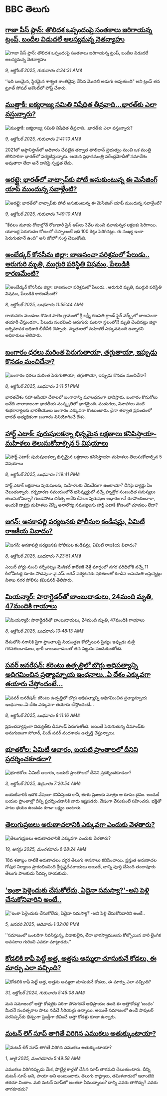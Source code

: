 # BBC తెలుగు## [గాజా పీస్ ప్లాన్: తొలిదశ ఒప్పందంపై సంతకాలు జరిగాయన్న ట్రంప్, బందీల విడుదలే ఆలస్యమన్న నెతన్యాహు](https://www.bbc.com/telugu/articles/cvg4jje1vjwo?at_medium=RSS&at_campaign=rss?at_campaign=githubrss)![గాజా పీస్ ప్లాన్: తొలిదశ ఒప్పందంపై సంతకాలు జరిగాయన్న ట్రంప్, బందీల విడుదలే ఆలస్యమన్న నెతన్యాహు](https://ichef.bbci.co.uk/ace/standard/240/cpsprodpb/a020/live/eb755cb0-a4d2-11f0-b741-177e3e2c2fc7.jpg)_9, అక్టోబర్ 2025, గురువారం 4:34:31 AMకి_‘‘ఇది బలమైన, స్థిరమైన శాశ్వత శాంతివైపు వేసిన మొదటి అడుగు అవుతుంది" అని ట్రంప్ తన  ట్రూత్ సోషల్‌ అకౌంట్‌లో పోస్ట్ చేశారు.## [ముత్తాకీ: ఐక్యరాజ్య సమితి నిషేధిత తీవ్రవాది...భారత్‌కు ఎలా వస్తున్నారు? ](https://www.bbc.com/telugu/articles/c89dz1jpeygo?at_medium=RSS&at_campaign=rss?at_campaign=githubrss)![ముత్తాకీ: ఐక్యరాజ్య సమితి నిషేధిత తీవ్రవాది...భారత్‌కు ఎలా వస్తున్నారు? ](https://ichef.bbci.co.uk/ace/ws/240/cpsprodpb/3bd8/live/26e1ed30-a443-11f0-928c-71dbb8619e94.jpg)_9, అక్టోబర్ 2025, గురువారం 2:41:10 AMకి_2021లో అఫ్గానిస్తాన్‌లో అధికారం చేపట్టిన తర్వాత తాలిబాన్ ప్రభుత్వం నుంచి ఒక మంత్రి తొలిసారిగా భారత్‌లో పర్యటిస్తున్నారు. ఆయన ప్రధానమంత్రి నరేంద్రమోదీతో సమావేశం అవుతారా లేదా అనే దానిపై స్పష్టత లేదు.## [అరట్టై: భారత్‌లో వాట్సాప్‌‌కు పోటీ అనుకుంటున్న ఈ మెసేజింగ్ యాప్ ముందున్న సవాళ్లేంటి?](https://www.bbc.com/telugu/articles/cy04r7r0xjyo?at_medium=RSS&at_campaign=rss?at_campaign=githubrss)![అరట్టై: భారత్‌లో వాట్సాప్‌‌కు పోటీ అనుకుంటున్న ఈ మెసేజింగ్ యాప్ ముందున్న సవాళ్లేంటి?](https://ichef.bbci.co.uk/ace/ws/240/cpsprodpb/f3f3/live/49cbcfe0-a453-11f0-b741-177e3e2c2fc7.jpg)_9, అక్టోబర్ 2025, గురువారం 1:49:10 AMకి_"కేవలం మూడు రోజుల్లోనే రోజువారీ సైన్ అప్‌లు 3వేల నుంచి మూడున్నర లక్షలకు పెరిగాయి. యూజర్ల పెరుగుదల కోణంలో చెప్పాలంటే ఇది 100 రెట్లు పెరిగినట్లు. ఈ సంఖ్య ఇంకా పెరుగుతూనే ఉంది" అని జోహో సంస్థ చెబుతోంది.## [అంబేడ్కర్ కోనసీమ జిల్లా: బాణసంచా పరిశ్రమలో పేలుడు.. ఆరుగురి మృతి, ముగ్గురి పరిస్థితి విషమం, పేలుడికి కారణమేంటి? ](https://www.bbc.com/telugu/articles/cwyn9k1lxldo?at_medium=RSS&at_campaign=rss?at_campaign=githubrss)![అంబేడ్కర్ కోనసీమ జిల్లా: బాణసంచా పరిశ్రమలో పేలుడు.. ఆరుగురి మృతి, ముగ్గురి పరిస్థితి విషమం, పేలుడికి కారణమేంటి? ](https://ichef.bbci.co.uk/ace/ws/240/cpsprodpb/f9a7/live/1d1d7c30-a43c-11f0-b5e5-3d5590257ca4.jpg)_8, అక్టోబర్ 2025, బుధవారం 11:55:44 AMకి_రాయవరం మండలం కొమర పాలెం గ్రామంలో శ్రీ లక్ష్మీ గణపతి గ్రాండ్ ఫైర్ వర్క్స్‌లో బాణసంచా తయారీ చేస్తుండగా.. పేలుడు సంభవించి ఆరుగురు ఘటనా స్థలంలోనే మృతి చెందినట్లు జిల్లా అగ్నిమాపక అధికారి బీబీసీకి చెప్పారు. మృతులలో మహిళలే ఎక్కువమంది ఉన్నారని అధికారులు తెలిపారు.## [బంగారం ధరలు మరింత పెరుగుతాయా, తగ్గుతాయా, ఇప్పుడు కొనడం మంచిదేనా? ](https://www.bbc.com/telugu/articles/ced536zeqy9o?at_medium=RSS&at_campaign=rss?at_campaign=githubrss)![బంగారం ధరలు మరింత పెరుగుతాయా, తగ్గుతాయా, ఇప్పుడు కొనడం మంచిదేనా? ](https://ichef.bbci.co.uk/ace/ws/240/cpsprodpb/5168/live/edd639e0-a43f-11f0-b741-177e3e2c2fc7.jpg)_8, అక్టోబర్ 2025, బుధవారం 3:11:51 PMకి_భారతదేశం సహా ఆసియా దేశాలలో బంగారాన్ని మూలధనంగా భావిస్తారు. బంగారం కొనుగోలు అనేది చాలాకాలంగా భారతీయ సంస్కృతిలో భాగమైంది. పండుగలు, వివాహాలు వంటి శుభకార్యాలకు భారతీయులు బంగారం ఎక్కువగా కొంటుంటారు. చైనా తర్వాత ప్రపంచంలో భారత్ అత్యధికంగా బంగారం వినియోగించే దేశం.## [హార్ట్ ఎటాక్: పురుషులకన్నా భిన్నమైన  లక్షణాలు కనిపిస్తాయా-మహిళలు తెలుసుకోవాల్సిన 5 విషయాలు ](https://www.bbc.com/telugu/articles/c2kn2z7xgv5o?at_medium=RSS&at_campaign=rss?at_campaign=githubrss)![హార్ట్ ఎటాక్: పురుషులకన్నా భిన్నమైన  లక్షణాలు కనిపిస్తాయా-మహిళలు తెలుసుకోవాల్సిన 5 విషయాలు ](https://ichef.bbci.co.uk/ace/ws/240/cpsprodpb/ee89/live/65555d30-a444-11f0-8a21-ff96e44d1cc2.jpg)_8, అక్టోబర్ 2025, బుధవారం 1:19:41 PMకి_హార్ట్ ఎటాక్ లక్షణాలు పురుషులకు, మహిళలకు వేరువేరుగా ఉంటాయా? దీనిపై డాక్టర్లు ఏం చెబుతున్నారు. గర్భధారణ సమయంలోనే భవిష్యత్తులో వచ్చే హృద్రోగ సంబంధిత సమస్యలు తెలుసుకోవచ్చా? గుండెపోటు చికిత్స అనేది కేవలం పురుషుల ఆధారంగానే రూపొందించారా, అందుకే డాక్టర్లు మహిళలు చెప్పే అనారోగ్య సమస్యలను హార్ట్ ఎటాక్ కోణంలో చూడటం లేదా?## [జగన్‌: అనకాపల్లి పర్యటనకు పోలీసుల కండీషన్లు, ఏమిటీ రాజకీయ వివాదం?](https://www.bbc.com/telugu/articles/c931zyxgn20o?at_medium=RSS&at_campaign=rss?at_campaign=githubrss)![జగన్‌: అనకాపల్లి పర్యటనకు పోలీసుల కండీషన్లు, ఏమిటీ రాజకీయ వివాదం?](https://ichef.bbci.co.uk/ace/ws/240/cpsprodpb/a847/live/b354fe60-a40c-11f0-942f-cbfe32077730.jpg)_8, అక్టోబర్ 2025, బుధవారం 7:23:51 AMకి_ఎయిర్ పోర్టు నుంచి నర్సీపట్నం మెడికల్ కాలేజికి వెళ్లే మార్గంలో నగర పరిధిలోకి వచ్చే 11 కిలోమీటర్ల దూరం పొడవునా వై.ఎస్. జగన్ పర్యటనకు షరతులతో కూడిన అనుమతి ఇస్తున్నట్లు విశాఖ నగర పోలీసు కమిషనర్ తెలిపారు.## [మియన్మార్: పారాగ్లైడర్‌తో బాంబుదాడులు, 24మంది మృతి, 47మందికి గాయాలు](https://www.bbc.com/telugu/articles/c4g717l7kl2o?at_medium=RSS&at_campaign=rss?at_campaign=githubrss)![మియన్మార్: పారాగ్లైడర్‌తో బాంబుదాడులు, 24మంది మృతి, 47మందికి గాయాలు](https://ichef.bbci.co.uk/ace/ws/240/cpsprodpb/da35/live/aa1e02e0-a45e-11f0-a789-358ea6d9d143.jpg)_8, అక్టోబర్ 2025, బుధవారం 10:48:13 AMకి_దేశంలోని సగానికి పైగా ప్రాంతాలపై నియంత్రణ కోల్పోయిన సైన్యం ఇప్పుడు మళ్లీ గగనతలదాడులు, భారీ బాంబుదాడులతో తన పట్టును పెంచుకుంటోంది.## [పవర్ జనరేషన్: కరెంటు ఉత్పత్తిలో బొగ్గు ఆధిపత్యాన్ని అధిగమించిన ప్రత్యామ్నాయ ఇంధనాలు..ఏ దేశం ఎక్కువగా తయారు చేస్తోందంటే...](https://www.bbc.com/telugu/articles/cp8wd8630k8o?at_medium=RSS&at_campaign=rss?at_campaign=githubrss)![పవర్ జనరేషన్: కరెంటు ఉత్పత్తిలో బొగ్గు ఆధిపత్యాన్ని అధిగమించిన ప్రత్యామ్నాయ ఇంధనాలు..ఏ దేశం ఎక్కువగా తయారు చేస్తోందంటే...](https://ichef.bbci.co.uk/ace/standard/240/cpsprodpb/3b16/live/366670b0-a41f-11f0-928c-71dbb8619e94.jpg)_8, అక్టోబర్ 2025, బుధవారం 8:11:16 AMకి_ప్రపంచవ్యాప్తంగా విద్యుత్‌కు డిమాండ్ పెరుగుతోంది. అయితే పెరుగుతున్న డిమాండ్‌కు అనుగుణంగా సోలార్, విండ్ పవర్ వందశాతం ఉత్పత్తి చేస్తున్నాయి.## [భూతకోల: ఏమిటీ ఆచారం, బయటి ప్రాంతాలలో దీనిని ప్రదర్శించకూడదా?](https://www.bbc.com/telugu/articles/cr5qjnvzg7no?at_medium=RSS&at_campaign=rss?at_campaign=githubrss)![భూతకోల: ఏమిటీ ఆచారం, బయటి ప్రాంతాలలో దీనిని ప్రదర్శించకూడదా?](https://ichef.bbci.co.uk/ace/ws/240/cpsprodpb/c56a/live/c8838e90-9f8f-11f0-b741-177e3e2c2fc7.jpg)_3, అక్టోబర్ 2025, శుక్రవారం 7:20:54 AMకి_బయటివారికి ఇదొక వేషంలా కనిపిస్తుంది కానీ, తుళు ప్రజలకు మాత్రం ఆ రూపం దైవం. అందుకే బయట ప్రాంతాల్లో దీన్ని ప్రదర్శించడానికి వారు ఇష్టపడరు. వేషంగా వేసుకుంటే సహించరు. భక్తితో పాటు భయం ఉంచడం కూడా లక్ష్యం అంటారు.## [తెలుగుప్రజలు అరుణాచలానికి ఎక్కువగా ఎందుకు వెళతారు?](https://www.bbc.com/telugu/articles/c8jp32zrzxpo?at_medium=RSS&at_campaign=rss?at_campaign=githubrss)![తెలుగుప్రజలు అరుణాచలానికి ఎక్కువగా ఎందుకు వెళతారు?](https://ichef.bbci.co.uk/ace/ws/240/cpsprodpb/cf2d/live/01932bf0-7d85-11f0-98a0-956f61945264.jpg)_19, ఆగస్టు 2025, మంగళవారం 6:28:24 AMకి_18వ శతాబ్దం నాటికే అరుణాచలం దగ్గర తెలుగు శాసనాలు కనిపించాయి. ప్రస్తుత అరుణాచల గోపుర నిర్మాణం ప్రారంభించింది శ్రీకృష్ణదేవరాయలు అయితే, దాన్ని పూర్తి చేసింది తంజావూరు తెలుగు పాలకుడు సేవప్ప నాయకుడు.## ['ఇంకా పెళ్లెందుకు చేసుకోలేదు, ఏదైనా సమస్యా?'-అని పెళ్లి చేసుకోనివారిని అంటే..](https://www.bbc.com/telugu/articles/cgq1w3lz7yyo?at_medium=RSS&at_campaign=rss?at_campaign=githubrss)!['ఇంకా పెళ్లెందుకు చేసుకోలేదు, ఏదైనా సమస్యా?'-అని పెళ్లి చేసుకోనివారిని అంటే..](https://ichef.bbci.co.uk/ace/ws/240/cpsprodpb/f6de/live/72c94a60-cb3e-11ef-87df-d575b9a434a4.jpg)_5, జనవరి 2025, ఆదివారం 1:32:08 PMకి_''సమాజంలో ఒంటరిగా నివసిస్తున్న, విడాకులైన, లేదా భాగస్వాములను కోల్పోయిన వారి లైంగిక అవసరాల గురించి ఎవరూ మాట్లాడరు.''## [కోడలికి కాఫీ పెట్టే అత్త, అత్తను అమ్మలా చూసుకునే కోడలు, ఈ మార్పు ఎలా వచ్చింది?](https://www.bbc.com/telugu/articles/c1l41zl8el2o?at_medium=RSS&at_campaign=rss?at_campaign=githubrss)![కోడలికి కాఫీ పెట్టే అత్త, అత్తను అమ్మలా చూసుకునే కోడలు, ఈ మార్పు ఎలా వచ్చింది?](https://ichef.bbci.co.uk/ace/ws/240/cpsprodpb/2b61/live/9176a6d0-8b0e-11ef-a81b-b1eda9741da3.jpg)_31, అక్టోబర్ 2024, గురువారం 5:45:08 AMకి_మన సమాజంలో అత్తా కోడళ్లకు సరిగా పొసగదనే అభిప్రాయం ఉంది.ఈ అత్తాకోడళ్ల ‘బంధం’ మీదనే సంవత్సరాల పాటు నడిచే సీరియళ్లు ఉన్నాయి. అయితే సమాజంలో ఉండే పాపులర్ పరసెప్సన్‌కు భిన్నంగా ఫ్రెండ్లీగా జీవించే అత్తా కోడళ్లు కూడా ఉన్నారు.## [మటన్ లెగ్ సూప్ తాగితే విరిగిన ఎముకలు అతుక్కుంటాయా?](https://www.bbc.com/telugu/articles/c0l4g92j8kzo?at_medium=RSS&at_campaign=rss?at_campaign=githubrss)![మటన్ లెగ్ సూప్ తాగితే విరిగిన ఎముకలు అతుక్కుంటాయా?](https://ichef.bbci.co.uk/ace/ws/240/cpsprodpb/b31e/live/cce532c0-6d41-11f0-9462-bb509dc78127.jpg)_1, జులై 2025, మంగళవారం 5:49:58 AMకి_ఎముకలు విరిగినప్పుడు మేక, పొట్టేళ్ల కాళ్లతో చేసిన సూప్ తాగమని చెబుతుంటారు. దీన్ని మటన్ సూప్ అని, పాయా అని అంటుంటారు. తెలుగు రాష్ట్రాలు, తమిళనాడులో ఇలాంటిది తరచూ వింటాం. మరి మటన్ సూప్‌లో అంతలా ఏమున్నాయి? దాన్ని ఎవరు తాగొచ్చు? ఎవరు తాగకూడదు?